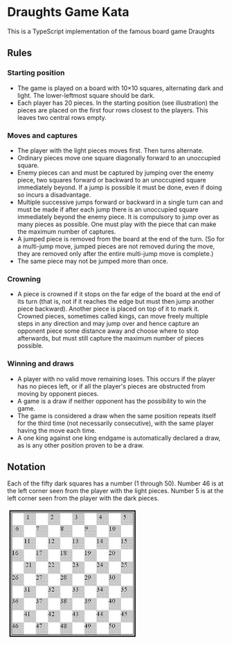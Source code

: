 # Draughts Game Kata
This is a TypeScript implementation of the famous board game Draughts

## Rules

### Starting position
* The game is played on a board with 10×10 squares, alternating dark and light. The lower-leftmost square should be dark.
* Each player has 20 pieces. In the starting position (see illustration) the pieces are placed on the first four rows closest to the players. This leaves two central rows empty.

### Moves and captures
* The player with the light pieces moves first. Then turns alternate.
* Ordinary pieces move one square diagonally forward to an unoccupied square.
* Enemy pieces can and must be captured by jumping over the enemy piece, two squares forward or backward to an unoccupied square immediately beyond. If a jump is possible it must be done, even if doing so incurs a disadvantage.
* Multiple successive jumps forward or backward in a single turn can and must be made if after each jump there is an unoccupied square immediately beyond the enemy piece. It is compulsory to jump over as many pieces as possible. One must play with the piece that can make the maximum number of captures.
* A jumped piece is removed from the board at the end of the turn. (So for a multi-jump move, jumped pieces are not removed during the move, they are removed only after the entire multi-jump move is complete.)
* The same piece may not be jumped more than once.

### Crowning
* A piece is crowned if it stops on the far edge of the board at the end of its turn (that is, not if it reaches the edge but must then jump another piece backward). Another piece is placed on top of it to mark it. Crowned pieces, sometimes called kings, can move freely multiple steps in any direction and may jump over and hence capture an opponent piece some distance away and choose where to stop afterwards, but must still capture the maximum number of pieces possible.

### Winning and draws
* A player with no valid move remaining loses. This occurs if the player has no pieces left, or if all the player's pieces are obstructed from moving by opponent pieces.
* A game is a draw if neither opponent has the possibility to win the game.
* The game is considered a draw when the same position repeats itself for the third time (not necessarily consecutive), with the same player having the move each time.
* A one king against one king endgame is automatically declared a draw, as is any other position proven to be a draw.

## Notation
Each of the fifty dark squares has a number (1 through 50). Number 46 is at the left corner seen from the player with the light pieces. Number 5 is at the left corner seen from the player with the dark pieces.


![Squares with their numbers](squares_with_their_numbers.jpg "Squares with their numbers")